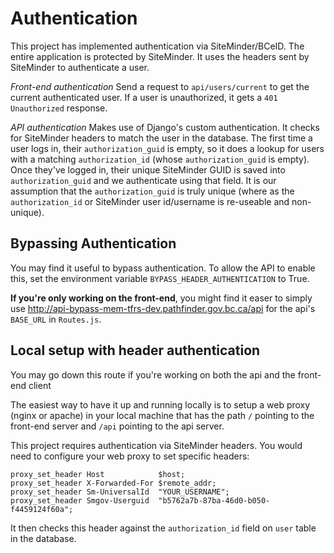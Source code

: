 # Authentication
This project has implemented authentication via SiteMinder/BCeID. The entire application is protected by SiteMinder. It uses the headers sent by SiteMinder to authenticate a user.

*Front-end authentication* Send a request to `api/users/current` to get the current authenticated user. If a user is unauthorized, it gets a `401 Unauthorized` response.

*API authentication* Makes use of Django's custom authentication. It checks for SiteMinder headers to match the user in the database. The first time a user logs in, their `authorization_guid` is empty, so it does a lookup for users with a matching `authorization_id` (whose `authorization_guid` is empty). Once they've logged in, their unique SiteMinder GUID is saved into `authorization_guid` and we authenticate using that field. It is our assumption that the `authorization_guid` is truly unique (where as the `authorization_id` or SiteMinder user id/username is re-useable and non-unique).

## Bypassing Authentication
You may find it useful to bypass authentication. To allow the API to enable this, set the environment variable `BYPASS_HEADER_AUTHENTICATION` to True.

**If you're only working on the front-end**, you might find it easer to simply use http://api-bypass-mem-tfrs-dev.pathfinder.gov.bc.ca/api for the api's `BASE_URL` in `Routes.js`.


## Local setup with header authentication

You may go down this route if you're working on both the api and the front-end client

The easiest way to have it up and running locally is to setup a web proxy (nginx or apache) in your local machine that has the path `/` pointing to the front-end server and `/api` pointing to the api server.

This project requires authentication via SiteMinder headers. You would need to configure your web proxy to set specific headers:
```
proxy_set_header Host            $host;
proxy_set_header X-Forwarded-For $remote_addr;
proxy_set_header Sm-UniversalId  "YOUR_USERNAME";
proxy_set_header Smgov-Userguid  "b5762a7b-87ba-46d0-b050-f4459124f60a";
```
It then checks this header against the  `authorization_id` field on `user` table in the database.
